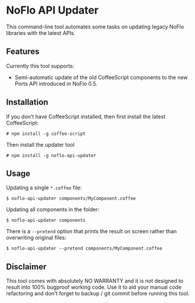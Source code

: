 # NoFlo API Updater

This command-line tool automates some tasks on updating legacy NoFlo libraries with the latest APIs.

## Features

Currently this tool supports:
 - Semi-automatic update of the old CoffeeScript components to the new Ports API introduced in NoFlo 0.5.

## Installation

If you don't have CoffeeScript installed, then first install the latest CoffeeScript:

```
# npm install -g coffee-script
```

Then install the updater tool

```
# npm install -g noflo-api-updater
```

## Usage

Updating a single `*.coffee` file:

```
$ noflo-api-updater components/MyComponent.coffee
```

Updating all components in the folder:

```
$ noflo-api-updater components
```

There is a `--pretend` option that prints the result on screen rather than overwriting original files:

```
$ noflo-api-updater --pretend components/MyComponent.coffee
```

## Disclaimer

This tool comes with absolutely NO WARRANTY and it is not designed to result into 100% bugproof working code. Use it to aid your manual code refactoring and don't forget to backup / git commit before running this tool.
